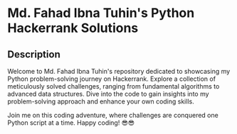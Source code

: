# Md. Fahad Ibna Tuhin's Python Hackerrank Solutions

## Description

Welcome to Md. Fahad Ibna Tuhin's repository dedicated to showcasing my Python problem-solving journey on Hackerrank. Explore a collection of meticulously solved challenges, ranging from fundamental algorithms to advanced data structures. Dive into the code to gain insights into my problem-solving approach and enhance your own coding skills. 

Join me on this coding adventure, where challenges are conquered one Python script at a time. Happy coding! 😎😎
